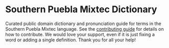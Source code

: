 
# Southern Puebla Mixtec Dictionary

Curated public domain dictionary and pronunciation guide for terms in the Southern Puebla Mixtec language. See the [contributing guide](https://github.com/drumworkteam/term/blob/make/.github/contributing.md) for details on how to contribute. We would love your support, even if it is just fixing a word or adding a single definition. Thank you for all your help!